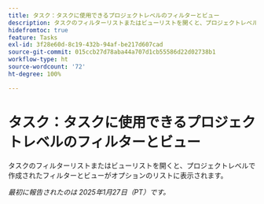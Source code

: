 ```yaml
---
title: タスク：タスクに使用できるプロジェクトレベルのフィルターとビュー
description: タスクのフィルターリストまたはビューリストを開くと、プロジェクトレベルで作成されたフィルターとビューがオプションのリストに表示されます。
hidefromtoc: true
feature: Tasks
exl-id: 3f28e60d-8c19-432b-94af-be217d607cad
source-git-commit: 015ccb27d78aba44a707d1cb55586d22d02738b1
workflow-type: ht
source-wordcount: '72'
ht-degree: 100%

---
```


# タスク：タスクに使用できるプロジェクトレベルのフィルターとビュー

タスクのフィルターリストまたはビューリストを開くと、プロジェクトレベルで作成されたフィルターとビューがオプションのリストに表示されます。

_最初に報告されたのは 2025年1月27日（PT）です。_
